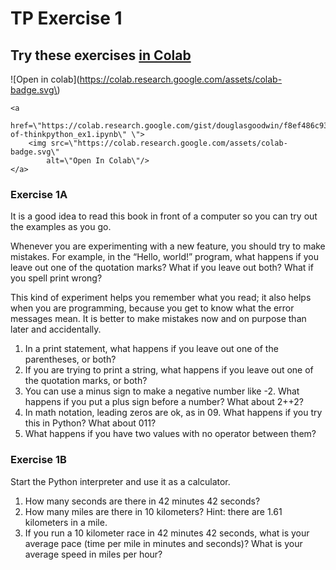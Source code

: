 # TP Exercise 1

## Try these exercises [in Colab](https://colab.research.google.com/gist/douglasgoodwin/811045b1758e748a778bac5012f28396/copy-of-thinkpython_ex1.ipynb)

!\[Open in colab\]\(https://colab.research.google.com/assets/colab-badge.svg\)

```text
<a 
    href=\"https://colab.research.google.com/gist/douglasgoodwin/f8ef486c9308b815cad0df79de8760ae/copy-of-thinkpython_ex1.ipynb\" \">
    <img src=\"https://colab.research.google.com/assets/colab-badge.svg\" 
        alt=\"Open In Colab\"/>
</a>
```

### **Exercise 1A**  

It is a good idea to read this book in front of a computer so you can try out the examples as you go.

Whenever you are experimenting with a new feature, you should try to make mistakes. For example, in the “Hello, world!” program, what happens if you leave out one of the quotation marks? What if you leave out both? What if you spell print wrong?

This kind of experiment helps you remember what you read; it also helps when you are programming, because you get to know what the error messages mean. It is better to make mistakes now and on purpose than later and accidentally.

1. In a print statement, what happens if you leave out one of the parentheses, or both?
2. If you are trying to print a string, what happens if you leave out one of the quotation marks, or both?
3. You can use a minus sign to make a negative number like -2. What happens if you put a plus sign before a number? What about 2++2?
4. In math notation, leading zeros are ok, as in 09. What happens if you try this in Python? What about 011?
5. What happens if you have two values with no operator between them?

### **Exercise 1B**

Start the Python interpreter and use it as a calculator.

1. How many seconds are there in 42 minutes 42 seconds?
2. How many miles are there in 10 kilometers? Hint: there are 1.61 kilometers in a mile.
3. If you run a 10 kilometer race in 42 minutes 42 seconds, what is your average pace \(time per mile in minutes and seconds\)? What is your average speed in miles per hour?

